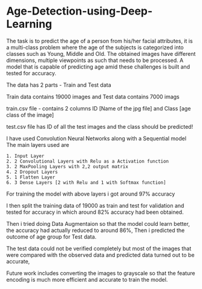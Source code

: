 # Age-Detection-using-Deep-Learning
The task is to predict the age of a person from his/her facial attributes, it is a multi-class problem where the age of the subjects is categorized into classes such as Young, Middle and Old. The obtained images have different dimensions, multiple viewpoints as such that needs to be processed. A model that is capable of predicting age amid these challenges is built and tested for accuracy.

The data has 2 parts - Train and Test data

  Train data contains 19000 images and Test data contains 7000 imags
  
  train.csv file - contains 2 columns ID [Name of the jpg file] and Class [age class of the image]                      
                                      
  test.csv file has ID of all the test images and the class should  be predicted!
  

I have used Convolution Neural Networks  along with a Sequential model
The main layers used are


    1. Input Layer
    2. 2 Convolutional Layers with Relu as a Activation function
    3. 2 MaxPooling Layers with 2,2 output matrix
    4. 2 Dropout Layers 
    5. 1 Flatten Layer
    6. 3 Dense Layers [2 with Relu and 1 with Softmax function]
    

For training the model with above layers i got around 97% accuracy

I then split the training data of 19000 as train and test for validation and tested for accuracy in which around 82% accuracy had been obtained.

Then i tried doing Data Augmentaion so that the model could learn better, the accuracy had actually reduced to around 86%,
Then i predicted the outcome of age group for Test data.

The test data could not be verified completely but most of the images that were compared with the observed data and predicted data turned out to be accurate,

Future work includes converting the images to grayscale so that the feature encoding is much more efficient and accurate to train the model.

